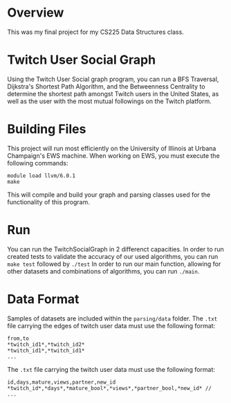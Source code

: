 # Overview
This was my final project for my CS225 Data Structures class.

# Twitch User Social Graph
Using the Twitch User Social graph program, you can run a BFS Traversal, Dijkstra's Shortest Path Algorithm, and the Betweenness Centrality to determine the shortest path amongst Twitch users in the United States, as well as the user with the most mutual followings on the Twitch platform.


# Building Files
This project will run most efficiently on the University of Illinois at Urbana Champaign's EWS machine. When working on EWS, you must execute the following commands:
```
module load llvm/6.0.1
make
```
This will compile and build your graph and parsing classes used for the functionality of this program.

# Run
You can run the TwitchSocialGraph in 2 differenct capacities. In order to run created tests to validate the accuracy of our used algorithms, you can run `make test` followed by `./test` In order to run our main function, allowing for other datasets and combinations of algorithms, you can run `./main`.

# Data Format
Samples of datasets are included within the `parsing/data` folder. The `.txt` file carrying the edges of twitch user data must use the following format: 

```
from,to
*twitch_id1*,*twitch_id2*
*twitch_id1*,*twitch_id1*
...
```
The `.txt` file carrying the twitch user data must use the following format:

```
id,days,mature,views,partner,new_id
*twitch_id*,*days*,*mature_bool*,*views*,*partner_bool,*new_id* //
...
```
